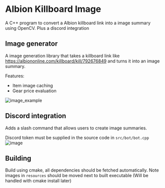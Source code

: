 # Albion Killboard Image
A C++ program to convert a Albion killboard link into a image summary using OpenCV. Plus a discord integration


## Image generator

A image generation library that takes a killboard link like https://albiononline.com/killboard/kill/792676849 and turns it into an image summary.

Features:
- Item image caching
- Gear price evaluation

![image_example](https://github.com/thorulf4/AlbionKillboardImage/assets/10059450/0ddb747f-fa4c-40dc-859a-bbc22024549c)

## Discord integration
Adds a slash command that allows users to create image summaries.

Discord token must be supplied in the source code in `src/bot/bot.cpp`
![image](https://github.com/thorulf4/AlbionKillboardImage/assets/10059450/37393ad8-59f4-4e9c-a9f2-2ac5488597f0)

## Building
Build using cmake, all dependencies should be fetched automatically.
Note images in `resources` should be moved next to built executable (Will be handled with cmake install later)
